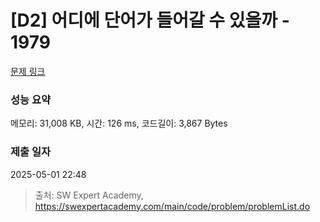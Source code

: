 # [D2] 어디에 단어가 들어갈 수 있을까 - 1979 

[문제 링크](https://swexpertacademy.com/main/code/problem/problemDetail.do?contestProbId=AV5PuPq6AaQDFAUq) 

### 성능 요약

메모리: 31,008 KB, 시간: 126 ms, 코드길이: 3,867 Bytes

### 제출 일자

2025-05-01 22:48



> 출처: SW Expert Academy, https://swexpertacademy.com/main/code/problem/problemList.do